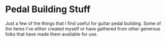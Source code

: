 # Pedal Building Stuff

Just a few of the things that I find useful for guitar pedal building. Some of the items I've either created myself or have gathered from other generous folks that have made them available for use.
